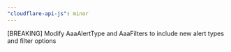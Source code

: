 ```yaml
---
"cloudflare-api-js": minor
---
```


[BREAKING] Modify AaaAlertType and AaaFilters to include new alert types and filter options